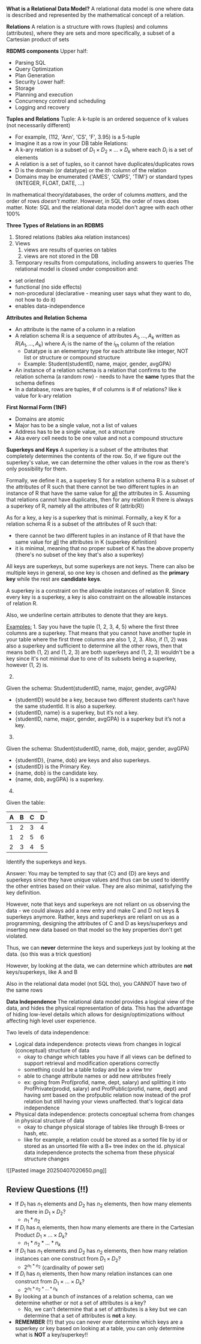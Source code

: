 **What is a Relational Data Model?**
A relational data model is one where data is described and represented by the mathematical concept of a relation.

**Relations**
A relation is a structure with rows (tuples) and columns (attributes), where they are sets and more specifically, a subset of a Cartesian product of sets

**RBDMS components**
Upper half:
- Parsing SQL
- Query Optimization
- Plan Generation
- Security
Lower half:
- Storage
- Planning and execution
- Concurrency control and scheduling
- Logging and recovery

**Tuples and Relations**
Tuple:
A k-tuple is an ordered sequence of k values (not necessarily different)
- For example, (112, 'Ann', 'CS', 'F', 3.95) is a 5-tuple
- Imagine it as a row in your DB table
Relations:
- A k-ary relation is a subset of $D_1\times D_2\times ... \times D_k$ where each $D_i$ is a set of elements 
- A relation is a set of tuples, so it cannot have duplicates/duplicates rows
- D is the domain (or datatype) or the ith column of the relation
- Domains may be enumerated {'AMES', 'CMPS', 'TIM'} or standard types (INTEGER, FLOAT, DATE, ...)

In mathematical theory/databases, the order of columns *matters*, and the order of rows *doesn't matter*. However, in SQL the order of rows does matter.
Note: SQL and the relational data model don't agree with each other 100%

**Three Types of Relations in an RDBMS**
1. Stored relations (tables aka relation instances)
2. Views
	1. views are results of queries on tables
	2. views are not stored in the DB
3. Temporary results from computations, including answers to queries
The relational model is closed under composition and:
- set oriented
- functional (no side effects)
- non-procedural (declarative - meaning user says what they want to do, not how to do it)
- enables data-independence

**Attributes and Relation Schema**
- An attribute is the name of a column in a relation 
- A relation schema R is a sequence of attributes $A_1, ..., A_k$ written as $R(A_1, ..., A_k)$ where $A_i$ is the name of the $i_{th}$ column of the relation
	- Datatype is an elementary type for each attribute like integer, NOT list or structure or compound structure
	- Example: Student(studentID, name, major, gender, avgGPA)
- An instance of a relation schema is a relation that confirms to the relation schema (a random row) - needs to have the **same** types that the schema defines
- In a database, rows are tuples, # of columns is # of relations? like k value for k-ary relation

**First Normal Form (1NF)**
- Domains are atomic
- Major has to be a single value, not a list of values
- Address has to be a single value, not a structure
- Aka every cell needs to be one value and not a compound structure

**Superkeys and Keys**
A superkey is a subset of the attributes that completely determines the contents of the row. So, if we figure out the superkey's value, we can determine the other values in the row as there's only possibility for them.

Formally, we define it as, a superkey S for a relation schema R is a subset of the attributes of R such that there cannot be two different tuples in an instance of R that have the same value for <u>all</u> the attributes in S. Assuming that relations cannot have duplicates, then for any relation R there is always a superkey of R, namely all the attributes of R (attrib(R))

As for a key, a key is a superkey that is minimal. Formally, a key K for a relation schema R is a subset of the attributes of R such that:
- there cannot be two different tuples in an instance of R that have the same value for <u>all</u> the attributes in K (superkey definition)
- it is minimal, meaning that no proper subset of K has the above property (there's no subset of the key that's also a superkey)

All keys are superkeys, but some superkeys are not keys. There can also be multiple keys in general, so one key is chosen and defined as the **primary key** while the rest are **candidate keys**.

A superkey is a constraint on the allowable instances of relation R. Since every key is a superkey, a key is also constraint on the allowable instances of relation R.

Also, we underline certain attributes to denote that they are keys.

<u>Examples:</u>
1.
Say you have the tuple (1, 2, 3, 4, 5) where the first three columns are a superkey. That means that you cannot have another tuple in your table where the first three columns are also 1, 2, 3. Also, if (1, 2) was also a superkey and sufficient to determine all the other rows, then that means both (1, 2) and (1, 2, 3) are both superkeys and (1, 2, 3) wouldn't be a key since it's not minimal due to one of its subsets being a superkey, however (1, 2) is.

2.
Given the schema:
Student(studentID, name, major, gender, avgGPA)
- {studentID} would be a key, because two different students can’t have the same studentId. It is also a superkey.
- {studentID, name} is a superkey, but it’s not a key.
- {studentID, name, major, gender, avgGPA} is a superkey but it’s not a key.

3.
Given the schema:
Student(studentID, name, dob, major, gender, avgGPA)
- {studentID}, {name, dob} are keys and also superkeys.
- {studentID} is the Primary Key. 
- {name, dob} is the candidate key.  
- {name, dob, avgGPA} is a superkey.

4.
Given the table:

| A   | B   | C   | D   |
| --- | --- | --- | --- |
| 1   | 2   | 3   | 4   |
| 1   | 2   | 5   | 6   |
| 2   | 3   | 4   | 5   |
Identify the superkeys and keys.

Answer:
You may be tempted to say that {C} and {D} are keys and superkeys since they have unique values and thus can be used to identify the other entries based on their value. They are also minimal, satisfying the key definition.

However, note that keys and superkeys are not reliant on us observing the data - we could always add a new entry and make C and D not keys & superkeys anymore. Rather, keys and superkeys are reliant on us as a programming, designing the attributes of C and D as keys/superkeys and inserting new data based on that model so the key properties don't get violated.

Thus, we can **never** determine the keys and superkeys just by looking at the data. (so this was a trick question)

However, by looking at the data, we can determine which attributes are **not** keys/superkeys, like A and B

Also in the relational data model (not SQL tho), you CANNOT have two of the same rows

**Data Independence**
The relational data model provides a logical view of the data, and hides the physical representation of data. This has the advantage of hiding low-level details which allows for design/optimizations without affecting high level user experience.

Two levels of data independence:
- Logical data independence: protects views from changes in logical (conceptual) structure of data
	- okay to change which tables you have if all views can be defined to support retrieval and modification operations correctly
	- something could be a table today and be a view tmr
	- able to change attribute names or add new attributes freely
	- ex: going from Prof(profid, name, dept, salary) and splitting it into ProfPrivate(prodid, salary) and ProfPublic(profid, name, dept) and having smt based on the profpublic relation now instead of the prof relation but still having your views unaffected. that's logical data independence
- Physical data independence: protects conceptual schema from changes in physical structure of data
	- okay to change physical storage of tables like through B-trees or hash, etc.
	- like for example, a relation could be stored as a sorted file by id or stored as an unsorted file with a B+ tree index on the id. physical data independence protects the schema from these physical structure changes

![[Pasted image 20250407020650.png]]


## Review Questions (!!)
- If $D_1$ has $n_1$ elements and $D_2$ has $n_2$ elements, then how many elements are there in $D_1 \times D_2$?
	- $n_1 * n_2$
- If $D_i$ has $n_i$ elements, then how many elements are there in the Cartesian Product $D_1 \times … \times D_k$?
	- $n_1 * n_2 * ... * n_k$
- If $D_1$ has $n_1$ elements and $D_2$ has $n_2$ elements, then how many relation instances can one construct from $D_1 \times D_2$?
	- $2^{n_1 * n_2}$ (cardinality of power set)
- If $D_i$ has $n_i$ elements, then how many relation instances can one construct from $D_1 \times … \times D_k$?
	- $2^{n_1 * n_2 * ... * n_k}$ 
- By looking at a bunch of instances of a relation schema, can we determine whether or not a set of attributes is a key?
	- No, we can't determine that a set of attributes is a key but we can determine that a set of attributes is **not** a key.
- **REMEMBER** (!!) that you can never ever determine which keys are a superkey or key based on looking at a table, you can only determine what is **NOT** a key/superkey!!

